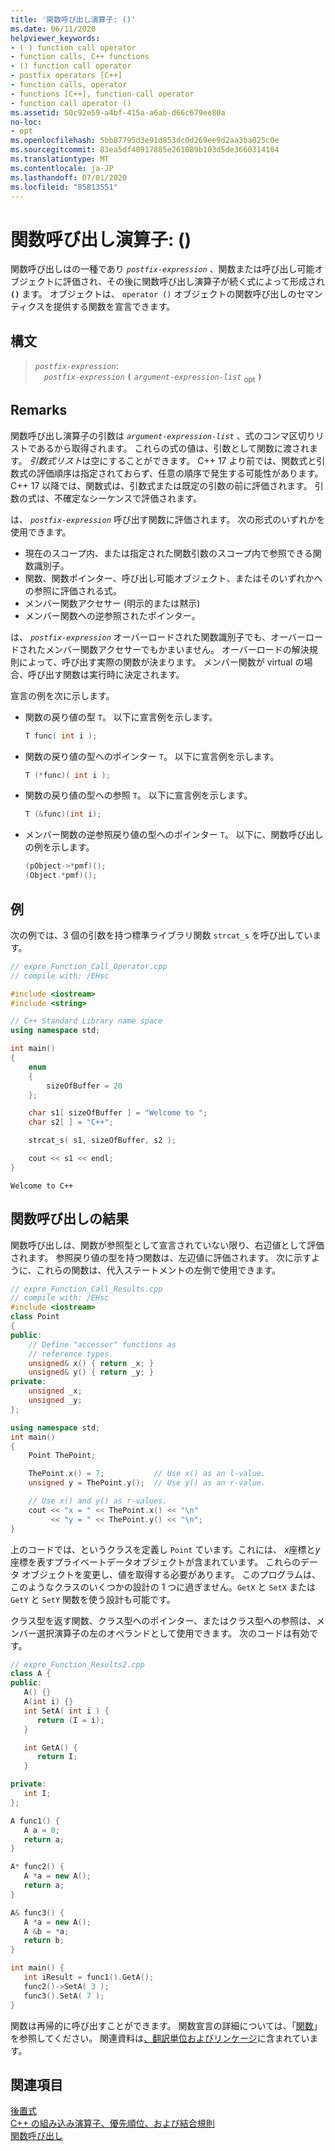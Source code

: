```yaml
---
title: '関数呼び出し演算子: ()'
ms.date: 06/11/2020
helpviewer_keywords:
- ( ) function call operator
- function calls, C++ functions
- () function call operator
- postfix operators [C++]
- function calls, operator
- functions [C++], function-call operator
- function call operator ()
ms.assetid: 50c92e59-a4bf-415a-a6ab-d66c679ee80a
no-loc:
- opt
ms.openlocfilehash: 5bb87795d3e91d853dc0d269ee9d2aa3ba025c0e
ms.sourcegitcommit: 83ea5df40917885e261089b103d5de3660314104
ms.translationtype: MT
ms.contentlocale: ja-JP
ms.lasthandoff: 07/01/2020
ms.locfileid: "85813551"
---
```

# <a name="function-call-operator-"></a>関数呼び出し演算子: ()

関数呼び出しはの一種であり *`postfix-expression`* 、関数または呼び出し可能オブジェクトに評価され、その後に関数呼び出し演算子が続く式によって形成され **`()`** ます。 オブジェクトは、 `operator ()` オブジェクトの関数呼び出しのセマンティクスを提供する関数を宣言できます。

## <a name="syntax"></a>構文

> *`postfix-expression`*:\
> &emsp;*`postfix-expression`* **`(`** *`argument-expression-list`* <sub>opt</sub> **`)`**

## <a name="remarks"></a>Remarks

関数呼び出し演算子の引数は *`argument-expression-list`* 、式のコンマ区切りリストであるから取得されます。 これらの式の値は、引数として関数に渡されます。 *引数式リスト*は空にすることができます。 C++ 17 より前では、関数式と引数式の評価順序は指定されておらず、任意の順序で発生する可能性があります。 C++ 17 以降では、関数式は、引数式または既定の引数の前に評価されます。 引数の式は、不確定なシーケンスで評価されます。

は、 *`postfix-expression`* 呼び出す関数に評価されます。 次の形式のいずれかを使用できます。

- 現在のスコープ内、または指定された関数引数のスコープ内で参照できる関数識別子。
- 関数、関数ポインター、呼び出し可能オブジェクト、またはそのいずれかへの参照に評価される式。
- メンバー関数アクセサー (明示的または黙示)
- メンバー関数への逆参照されたポインター。

は、 *`postfix-expression`* オーバーロードされた関数識別子でも、オーバーロードされたメンバー関数アクセサーでもかまいません。 オーバーロードの解決規則によって、呼び出す実際の関数が決まります。 メンバー関数が virtual の場合、呼び出す関数は実行時に決定されます。

宣言の例を次に示します。

- 関数の戻り値の型 `T`。 以下に宣言例を示します。

    ```cpp
    T func( int i );
    ```

- 関数の戻り値の型へのポインター `T`。 以下に宣言例を示します。

    ```cpp
    T (*func)( int i );
    ```

- 関数の戻り値の型への参照 `T`。 以下に宣言例を示します。

    ```cpp
    T (&func)(int i);
    ```

- メンバー関数の逆参照戻り値の型へのポインター `T`。 以下に、関数呼び出しの例を示します。

    ```cpp
    (pObject->*pmf)();
    (Object.*pmf)();
    ```

## <a name="example"></a>例

次の例では、3 個の引数を持つ標準ライブラリ関数 `strcat_s` を呼び出しています。

```cpp
// expre_Function_Call_Operator.cpp
// compile with: /EHsc

#include <iostream>
#include <string>

// C++ Standard Library name space
using namespace std;

int main()
{
    enum
    {
        sizeOfBuffer = 20
    };

    char s1[ sizeOfBuffer ] = "Welcome to ";
    char s2[ ] = "C++";

    strcat_s( s1, sizeOfBuffer, s2 );

    cout << s1 << endl;
}
```

```Output
Welcome to C++
```

## <a name="function-call-results"></a>関数呼び出しの結果

関数呼び出しは、関数が参照型として宣言されていない限り、右辺値として評価されます。 参照戻り値の型を持つ関数は、左辺値に評価されます。 次に示すように、これらの関数は、代入ステートメントの左側で使用できます。

```cpp
// expre_Function_Call_Results.cpp
// compile with: /EHsc
#include <iostream>
class Point
{
public:
    // Define "accessor" functions as
    // reference types.
    unsigned& x() { return _x; }
    unsigned& y() { return _y; }
private:
    unsigned _x;
    unsigned _y;
};

using namespace std;
int main()
{
    Point ThePoint;

    ThePoint.x() = 7;           // Use x() as an l-value.
    unsigned y = ThePoint.y();  // Use y() as an r-value.

    // Use x() and y() as r-values.
    cout << "x = " << ThePoint.x() << "\n"
         << "y = " << ThePoint.y() << "\n";
}
```

上のコードでは、というクラスを定義し `Point` ています。これには、 *x*座標と*y*座標を表すプライベートデータオブジェクトが含まれています。 これらのデータ オブジェクトを変更し、値を取得する必要があります。 このプログラムは、このようなクラスのいくつかの設計の 1 つに過ぎません。`GetX` と `SetX` または `GetY` と `SetY` 関数を使う設計も可能です。

クラス型を返す関数、クラス型へのポインター、またはクラス型への参照は、メンバー選択演算子の左のオペランドとして使用できます。 次のコードは有効です。

```cpp
// expre_Function_Results2.cpp
class A {
public:
   A() {}
   A(int i) {}
   int SetA( int i ) {
      return (I = i);
   }

   int GetA() {
      return I;
   }

private:
   int I;
};

A func1() {
   A a = 0;
   return a;
}

A* func2() {
   A *a = new A();
   return a;
}

A& func3() {
   A *a = new A();
   A &b = *a;
   return b;
}

int main() {
   int iResult = func1().GetA();
   func2()->SetA( 3 );
   func3().SetA( 7 );
}
```

関数は再帰的に呼び出すことができます。 関数宣言の詳細については、「[関数](functions-cpp.md)」を参照してください。 関連資料は[、翻訳単位およびリンケージ](../cpp/program-and-linkage-cpp.md)に含まれています。

## <a name="see-also"></a>関連項目

[後置式](../cpp/postfix-expressions.md)<br/>
[C++ の組み込み演算子、優先順位、および結合規則](../cpp/cpp-built-in-operators-precedence-and-associativity.md)<br/>
[関数呼び出し](../c-language/function-call-c.md)
